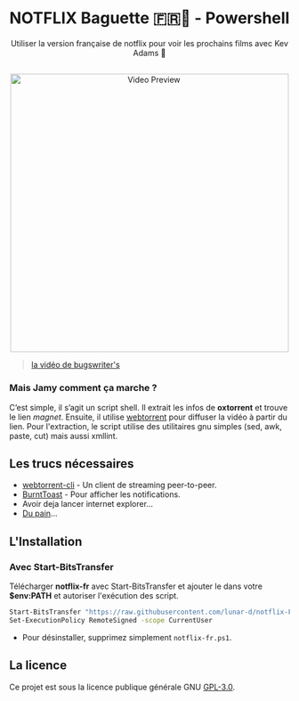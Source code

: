 <h1 align="center">NOTFLIX Baguette 🇫🇷🥖 - Powershell</h1>
<p align="center">Utiliser la version française de notflix pour voir les prochains films avec Kev Adams 🍷</p>

##
<p align="center">
<img src="./preview.gif" alt="Video Preview" width="500px">
</p>

> [la vidéo de bugswriter's](https://youtu.be/RFJCL9C46Mc)

### Mais Jamy comment ça marche ?

C’est simple, il s’agit un script shell. Il extrait les infos de **oxtorrent** et trouve le lien *magnet*.
Ensuite, il utilise [webtorrent](https://webtorrent.io/) pour diffuser la vidéo à partir du lien.
Pour l'extraction, le script utilise des utilitaires gnu simples (sed, awk, paste, cut) mais aussi xmllint.

## Les trucs nécessaires

* [webtorrent-cli](https://webtorrent.io) - Un client de streaming peer-to-peer.
* [BurntToast](https://github.com/Windos/BurntToast) - Pour afficher les notifications.
* Avoir deja lancer internet explorer...
* [Du pain](https://youtu.be/biRzNHnvoC0?t=22)...

## L'Installation

### Avec Start-BitsTransfer
Télécharger **notflix-fr** avec Start-BitsTransfer et ajouter le dans votre **$env:PATH** et autoriser l'exécution des script.

```sh
Start-BitsTransfer "https://raw.githubusercontent.com/lunar-d/notflix-FR/win32/notflix" -Destination "~\notflix-fr.ps1"
Set-ExecutionPolicy RemoteSigned -scope CurrentUser
```
- Pour désinstaller, supprimez simplement `notflix-fr.ps1`.

## La licence
Ce projet est sous la licence publique générale GNU [GPL-3.0](http://www.gnu.org/licenses/gpl-3.0.txt).